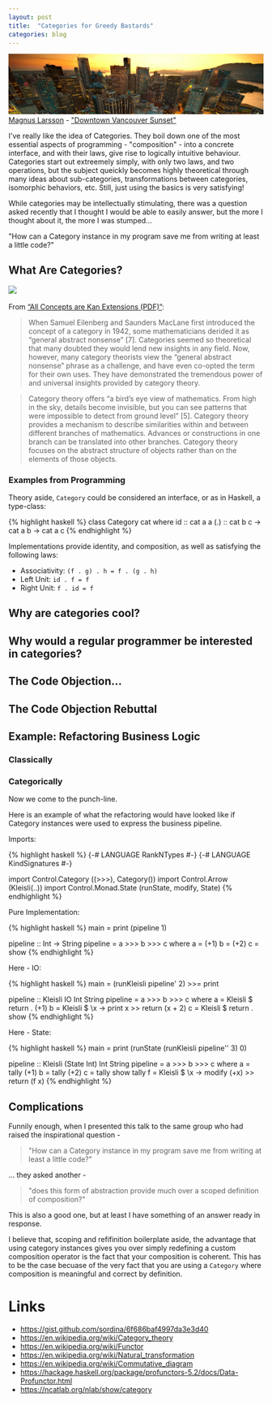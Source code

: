 ```yaml
---
layout: post
title:  "Categories for Greedy Bastards"
categories: blog
---
```


<p class="attribution">
	<img src="/images/categories-greedy-bastards/sunset.png" class="image fit" />
	<a href="https://www.flickr.com/photos/magnusl3d/">Magnus Larsson</a> -
	<a href="https://www.flickr.com/photos/magnusl3d/6044910841/in/photolist-dmqo1k-3YZgPn-adaKoH-cJaJt7-dxUvSk-dDwcqL-b5jvN6-gtu2M-8CijDG-8CijF5-9GKKWa-9aq6sY-5VE1v5-pgqYaf-6b3H9z-53CH1r-9aq6y1-9aq6vj-8ZXg6f-E9454-9amXga-9amXiz-9amXsZ-9aq6Ju-9amXcP-oMbPWZ-bWWwyo-ddafLx-a9ucd3-byAttU-dqoz7g-dsh314-7nHEhW-cYZaF1-cKGyL5-55S2Ty-pK93nD-nBwAz3-donk6s-dBvmeN-dhmDET-9amXq2-j5NXvx-bDUaHS-62aNkd-626z8v-9L46aG-dz6GRX-nuQFRn-626z9n">"Downtown Vancouver Sunset"</a>
</p>

I've really like the idea of Categories. They boil down one of the most essential
aspects of programming - "composition" - into a concrete interface, and with
their laws, give rise to logically intuitive behaviour. Categories start out
extreemely simply, with only two laws, and two operations, but the subject
queickly becomes highly theoretical through many ideas about sub-categories,
transformations between categories, isomorphic behaviors, etc. Still, just
using the basics is very satisfying!

While categories may be intellectually stimulating, there was a question
asked recently that I thought I would be able to easily answer, but the
more I thought about it, the more I was stumped...

"How can a Category instance in my program save me from writing at least
a little code?"

<!--more-->


## What Are Categories?

<img src="https://upload.wikimedia.org/wikipedia/commons/thumb/e/ef/Commutative_diagram_for_morphism.svg/200px-Commutative_diagram_for_morphism.svg.png" />

From [“All Concepts are Kan Extensions (PDF)”](http://www.math.harvard.edu/theses/senior/lehner/lehner.pdf):

> When Samuel Eilenberg and Saunders MacLane first introduced the concept of a
category in 1942, some mathematicians derided it as “general abstract nonsense” [7].
Categories seemed so theoretical that many doubted they would lend new insights
in any field. Now, however, many category theorists view the “general abstract
nonsense” phrase as a challenge, and have even co-opted the term for their own uses.
They have demonstrated the tremendous power of and universal insights provided
by category theory.

> Category theory offers “a bird’s eye view of mathematics. From high in the
sky, details become invisible, but you can see patterns that were impossible to detect
from ground level” [5]. Category theory provides a mechanism to describe similarities
within and between different branches of mathematics. Advances or constructions
in one branch can be translated into other branches. Category theory focuses on the
abstract structure of objects rather than on the elements of those objects.

### Examples from Programming

Theory aside, `Category` could be considered an interface, or as in Haskell,
a type-class:

{% highlight haskell %}
class Category cat where
  id  :: cat a a
  (.) :: cat b c -> cat a b -> cat a c
{% endhighlight %}

Implementations provide identity, and composition, as well as satisfying
the following laws:

* Associativity: `(f . g) . h = f . (g . h)`
* Left Unit: `id . f = f`
* Right Unit: `f . id = f`


## Why are categories cool?

## Why would a regular programmer be interested in categories?

## The Code Objection...

## The Code Objection Rebuttal

## Example: Refactoring Business Logic

<!-- 
Theory - It's a Functor:
  Changing from one category to another
-->

### Classically

### Categorically

Now we come to the punch-line.

Here is an example of what the refactoring would have looked like
if Category instances were used to express the business pipeline.

Imports:

{% highlight haskell %}
{-# LANGUAGE RankNTypes #-}
{-# LANGUAGE KindSignatures #-}

import Control.Category    ((>>>), Category())
import Control.Arrow       (Kleisli(..))
import Control.Monad.State (runState, modify, State)
{% endhighlight %}

Pure Implementation:

{% highlight haskell %}
main = print (pipeline 1)

pipeline :: Int -> String
pipeline = a >>> b >>> c
  where
  a = (+1)
  b = (+2)
  c = show
{% endhighlight %}

Here - IO:

{% highlight haskell %}
main = (runKleisli pipeline' 2) >>= print

pipeline :: Kleisli IO Int String
pipeline = a >>> b >>> c
  where
  a = Kleisli $ return . (+1)
  b = Kleisli $ \x -> print x >> return (x + 2)
  c = Kleisli $ return . show
{% endhighlight %}

Here - State:

{% highlight haskell %}
main = print (runState (runKleisli pipeline'' 3) 0)

pipeline :: Kleisli (State Int) Int String
pipeline = a >>> b >>> c
  where
  a = tally (+1)
  b = tally (+2)
  c = tally show
  tally f = Kleisli $ \x -> modify (+x) >> return (f x)
{% endhighlight %}

## Complications

Funnily enough, when I presented this talk to the same group who had
raised the inspirational question -

> "How can a Category instance in my program save me from writing at least
  a little code?"

... they asked another -

>  "does this form of abstraction provide much over a scoped definition of composition?"

This is also a good one, but at least I have something of an answer ready
in response.

I believe that, scoping and refifinition boilerplate aside, the advantage that
using category instances gives you over simply redefining a custom composition
operator is the fact that your composition is coherent. This has to be the case
becuase of the very fact that you are using a `Category` where composition
is meaningful and correct by definition.

# Links

* <https://gist.github.com/sordina/6f686baf4997da3e3d40>
* <https://en.wikipedia.org/wiki/Category_theory>
* <https://en.wikipedia.org/wiki/Functor>
* <https://en.wikipedia.org/wiki/Natural_transformation>
* <https://en.wikipedia.org/wiki/Commutative_diagram>
* <https://hackage.haskell.org/package/profunctors-5.2/docs/Data-Profunctor.html>
* <https://ncatlab.org/nlab/show/category>
